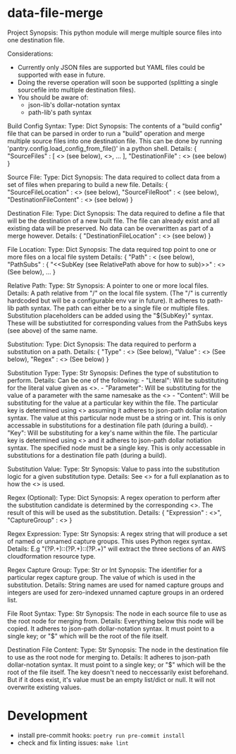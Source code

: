 # data-file-merge

Project Synopsis:
    This python module will merge multiple source files into one destination file.

Considerations:
- Currently only JSON files are supported but YAML files could be supported with ease in future.
- Doing the reverse operation will soon be supported (splitting a single sourcefile into multiple destination files).
- You should be aware of:
    - json-lib's dollar-notation syntax
    - path-lib's path syntax

Build Config Syntax:
    Type:
        Dict
    Synopsis:
        The contents of a "build config" file that can be parsed in order to run a "build" operation and merge multiple source files into one destination file. This can be done by running 'pantry.config.load_config_from_file()' in a python shell.
    Details:
        {
            "SourceFiles" : [
                <<SourceFile>> (see below),
                <<SourceFile>>,
                ...
            ],
            "DestinationFile" : <<DestinationFile>> (see below)
        }

Source File:
    Type:
        Dict
    Synopsis:
        The data required to collect data from a set of files when preparing to build a new file.
    Details:
        {
            "SourceFileLocation" : <<FileLocation>> (see below),
            "SourceFileRoot" : <<FileRoot> (see below),
            "DestinationFileContent" : <<DestinationFileContent>> (see below)
        }

Destination File:
    Type:
        Dict
    Synopsis:
        The data required to define a file that will be the destination of a new built file. The file can already exist and all existing data will be preserved. No data can be overwritten as part of a merge however.
    Details:
        {
        "DestinationFileLocation" : <<FileLocation>> (see below)
        }

File Location:
    Type:
        Dict
    Synopsis:
        The data required top point to one or more files on a local file system
    Details:
        {
            "Path" : <<RelativePath> (see below),
            "PathSubs" : {
                "<<SubKey (see RelativePath above for how to sub)>>" : <<Substitution>> (See below),
                ...
        }

Relative Path:
    Type:
        Str
    Synopsis:
        A pointer to one or more local files.
    Details:
        A path relative from "/" on the local file system. (The "/" is currently hardcoded but will be a configurable env var in future). It adheres to path-lib path syntax. The path can either be to a single file or multiple files. Substitution placeholders can be added using the "${SubKey}" syntax. These will be substiutited for corresponding values from the PathSubs keys (see above) of the same name.

Substitution:
    Type:
        Dict
    Synopsis:
        The data required to perform a substitution on a path.
    Details:
        {
            "Type" : <<SubstitutionType>> (See below),
            "Value" : <<SubstitutionValue>> (See below),
            "Regex" : <<SubstitutionRegex>> (See below)
        }

Substitution Type:
    Type:
        Str
    Synopsis:
        Defines the type of substitution to perform.
    Details:
        Can be one of the following:
            - "Literal":
                Will be substituting for the literal value given as <<SubstitutionValue>>.
            - "Parameter":
                Will be substituting for the value of a parameter with the same namesake as the <<SubstitutionValue>>
            - "Content":
                Will be substituting for the value at a particular key within the file. The particular key is determined using <<SubstitutionValue>> assuming it adheres to json-path dollar notation syntax. The value at this particular node must be a string or int. This is only accessable in substitutions for a destination file path (during a build).
            - "Key":
                Will be substituting for a key's name within the file. The particular key is determined using <<SubstitutionValue>> and it adheres to json-path dollar notiation syntax. The specified node must be a single key. This is only accessable in substitutions for a destination file path (during a build).

Substitution Value:
    Type:
        Str
    Synopsis:
        Value to pass into the substitution logic for a given substitution type.
    Details:
        See <<SubstitutionTypes>> for a full explanation as to how the <<SubstitutionValue>> is used.

Regex (Optional):
    Type:
        Dict
    Synopsis:
        A regex operation to perform after the substitution candidate is determined by the corresponding <<SubstitutionType>>. The result of this will be used as the substitution.
    Details:
        {
            "Expression" : <<RegexExpression>>",
            "CaptureGroup" : <<RegexCaptureGroup>>
        }

Regex Expression:
    Type:
        Str
    Synopsis:
        A regex string that will produce a set of named or unnamed capture groups. This uses Python regex syntax.
    Details:
        E.g "(?P<provider>.+)::(?P<service>.+)::(?P<datatype>.+)" will extract the three sections of an AWS cloudformation resource type.

Regex Capture Group:
    Type:
        Str or Int
    Synopsis:
        The identifier for a particular regex capture group. The value of which is used in the substitution.
    Details:
        String names are used for named capture groups and integers are used for zero-indexed unnamed capture groups in an ordered list.

File Root Syntax:
    Type:
        Str
    Synopsis:
        The node in each source file to use as the root node for merging from.
    Details:
        Everything below this node will be copied. It adheres to json-path dollar-notation syntax. It must point to a single key; or "$" which will be the root of the file itself.

Destination File Content:
    Type:
        Str
    Synopsis:
        The node in the destination file to use as the root node for merging to.
    Details:
        It adheres to json-path dollar-notation syntax. It must point to a single key; or "$" which will be the root of the file itself. The key doesn't need to neccessarily exist beforehand. But if it does exist, it's value must be an empty list/dict or null. It will not overwrite existing values.

# Development

- install pre-commit hooks: ``poetry run pre-commit install``
- check and fix linting issues: ``make lint``

